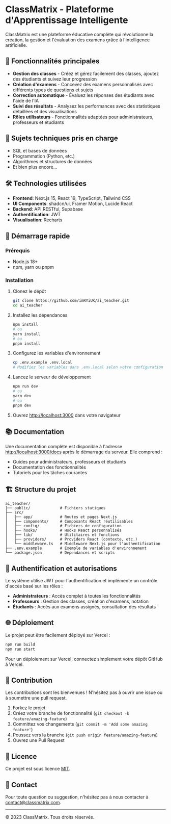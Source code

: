 # ClassMatrix - Plateforme d'Apprentissage Intelligente

ClassMatrix est une plateforme éducative complète qui révolutionne la création, la gestion et l'évaluation des examens grâce à l'intelligence artificielle.

## 🚀 Fonctionnalités principales

- **Gestion des classes** - Créez et gérez facilement des classes, ajoutez des étudiants et suivez leur progression
- **Création d'examens** - Concevez des examens personnalisés avec différents types de questions et sujets
- **Correction automatique** - Évaluez les réponses des étudiants avec l'aide de l'IA
- **Suivi des résultats** - Analysez les performances avec des statistiques détaillées et des visualisations
- **Rôles utilisateurs** - Fonctionnalités adaptées pour administrateurs, professeurs et étudiants

## 🧠 Sujets techniques pris en charge

- SQL et bases de données
- Programmation (Python, etc.)
- Algorithmes et structures de données
- Et bien plus encore...

## 🛠️ Technologies utilisées

- **Frontend**: Next.js 15, React 19, TypeScript, Tailwind CSS
- **UI Components**: shadcn/ui, Framer Motion, Lucide React
- **Backend**: API RESTful, Supabase
- **Authentification**: JWT
- **Visualisation**: Recharts

## 🚀 Démarrage rapide

### Prérequis

- Node.js 18+ 
- npm, yarn ou pnpm

### Installation

1. Clonez le dépôt
   ```bash
   git clone https://github.com/imRYiUK/ai_teacher.git
   cd ai_teacher
   ```

2. Installez les dépendances
   ```bash
   npm install
   # ou
   yarn install
   # ou
   pnpm install
   ```

3. Configurez les variables d'environnement
   ```bash
   cp .env.example .env.local
   # Modifiez les variables dans .env.local selon votre configuration
   ```

4. Lancez le serveur de développement
   ```bash
   npm run dev
   # ou
   yarn dev
   # ou
   pnpm dev
   ```

5. Ouvrez [http://localhost:3000](http://localhost:3000) dans votre navigateur

## 📚 Documentation

Une documentation complète est disponible à l'adresse [http://localhost:3000/docs](http://localhost:3000/docs) après le démarrage du serveur. Elle comprend :

- Guides pour administrateurs, professeurs et étudiants
- Documentation des fonctionnalités
- Tutoriels pour les tâches courantes

## 🏗️ Structure du projet

```
ai_teacher/
├── public/             # Fichiers statiques
├── src/
│   ├── app/            # Routes et pages Next.js
│   ├── components/     # Composants React réutilisables
│   ├── config/         # Fichiers de configuration
│   ├── hooks/          # Hooks React personnalisés
│   ├── lib/            # Utilitaires et fonctions
│   ├── providers/      # Providers React (contexte, etc.)
│   └── middleware.ts   # Middleware Next.js pour l'authentification
├── .env.example        # Exemple de variables d'environnement
└── package.json        # Dépendances et scripts
```

## 🔐 Authentification et autorisations

Le système utilise JWT pour l'authentification et implémente un contrôle d'accès basé sur les rôles :

- **Administrateurs** : Accès complet à toutes les fonctionnalités
- **Professeurs** : Gestion des classes, création d'examens, notation
- **Étudiants** : Accès aux examens assignés, consultation des résultats

## 🌐 Déploiement

Le projet peut être facilement déployé sur Vercel :

```bash
npm run build
npm run start
```

Pour un déploiement sur Vercel, connectez simplement votre dépôt GitHub à Vercel.

## 🤝 Contribution

Les contributions sont les bienvenues ! N'hésitez pas à ouvrir une issue ou à soumettre une pull request.

1. Forkez le projet
2. Créez votre branche de fonctionnalité (`git checkout -b feature/amazing-feature`)
3. Committez vos changements (`git commit -m 'Add some amazing feature'`)
4. Poussez vers la branche (`git push origin feature/amazing-feature`)
5. Ouvrez une Pull Request

## 📄 Licence

Ce projet est sous licence [MIT](LICENSE).

## 📧 Contact

Pour toute question ou suggestion, n'hésitez pas à nous contacter à contact@classmatrix.com.

---

© 2023 ClassMatrix. Tous droits réservés.
